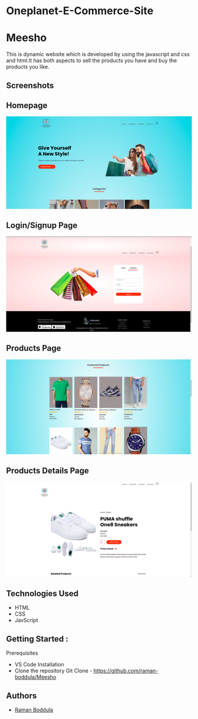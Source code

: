 # Oneplanet-E-Commerce-Site
# Meesho
This is dynamic website which is developed by using the javascript and css and html.It has both aspects to sell the products you have and buy the products you like.

## Screenshots
## Homepage 
![App Screenshot](https://raw.githubusercontent.com/raman-boddula/Oneplanet-E-Commerce-Site/main/oneplanet_site.png)

## Login/Signup Page
![App Screenshot](https://raw.githubusercontent.com/raman-boddula/Oneplanet-E-Commerce-Site/main/login.png)

## Products Page
![App Screenshot](https://raw.githubusercontent.com/raman-boddula/Oneplanet-E-Commerce-Site/main/products.png)

## Products Details Page
![App Screenshot](https://raw.githubusercontent.com/raman-boddula/Oneplanet-E-Commerce-Site/main/product_details.png)

## Technologies Used

- HTML
- CSS
- JavScript

## Getting Started :

Prerequisites

- VS Code
  Installation
- Clone the repository
  Git Clone - https://github.com/raman-boddula/Meesho


## Authors

- [Raman Boddula](https://github.com/raman-boddula)
